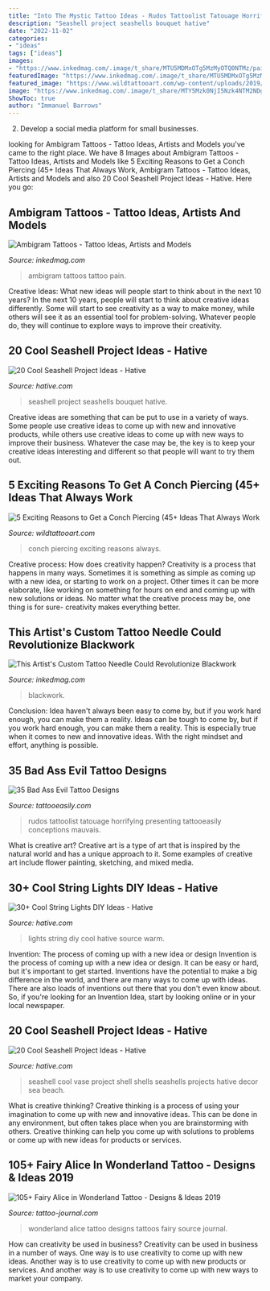 ```yaml
---
title: "Into The Mystic Tattoo Ideas - Rudos Tattoolist Tatouage Horrifying Presenting Tattooeasily Conceptions Mauvais"
description: "Seashell project seashells bouquet hative"
date: "2022-11-02"
categories:
- "ideas"
tags: ["ideas"]
images:
- "https://www.inkedmag.com/.image/t_share/MTU5MDMxOTg5MzMyOTQ0NTMz/pain-love-ambigram-tattoos.png"
featuredImage: "https://www.inkedmag.com/.image/t_share/MTU5MDMxOTg5MzMyOTQ0NTMz/pain-love-ambigram-tattoos.png"
featured_image: "https://www.wildtattooart.com/wp-content/uploads/2019/03/conch-piercing-9.jpg"
image: "https://www.inkedmag.com/.image/t_share/MTY5Mzk0NjI5Nzk4NTM2NDgx/112mag-fb.jpg"
ShowToc: true
author: "Immanuel Barrows"
---
```



2. Develop a social media platform for small businesses.

	

		
looking for Ambigram Tattoos - Tattoo Ideas, Artists and Models you've came to the right place. We have 8 Images about Ambigram Tattoos - Tattoo Ideas, Artists and Models like 5 Exciting Reasons to Get a Conch Piercing (45+ Ideas That Always Work, Ambigram Tattoos - Tattoo Ideas, Artists and Models and also 20 Cool Seashell Project Ideas - Hative. Here you go:
		
    
## Ambigram Tattoos - Tattoo Ideas, Artists And Models

<img loading=lazy src="https://www.inkedmag.com/.image/t_share/MTU5MDMxOTg5MzMyOTQ0NTMz/pain-love-ambigram-tattoos.png" onerror="this.onerror=null;this.src='https://tse4.mm.bing.net/th?id=OIP.MVWI-NvEXNrjMRhHgoHNYwHaDp&amp;pid=15.1';" alt="Ambigram Tattoos - Tattoo Ideas, Artists and Models">

_Source: inkedmag.com_

>ambigram tattoos tattoo pain. 

	

Creative Ideas: What new ideas will people start to think about in the next 10 years?
In the next 10 years, people will start to think about creative ideas differently. Some will start to see creativity as a way to make money, while others will see it as an essential tool for problem-solving. Whatever people do, they will continue to explore ways to improve their creativity.

    
## 20 Cool Seashell Project Ideas - Hative

<img loading=lazy src="https://hative.com/wp-content/uploads/2014/12/seashell-project-ideas/6-seashell-bouquet.jpg" onerror="this.onerror=null;this.src='https://tse1.mm.bing.net/th?id=OIP.rQKfwa0zJEr8wWqtYQ2rAgHaJ4&amp;pid=15.1';" alt="20 Cool Seashell Project Ideas - Hative">

_Source: hative.com_

>seashell project seashells bouquet hative. 

	

Creative ideas are something that can be put to use in a variety of ways. Some people use creative ideas to come up with new and innovative products, while others use creative ideas to come up with new ways to improve their business. Whatever the case may be, the key is to keep your creative ideas interesting and different so that people will want to try them out.

    
## 5 Exciting Reasons To Get A Conch Piercing (45+ Ideas That Always Work

<img loading=lazy src="https://www.wildtattooart.com/wp-content/uploads/2019/03/conch-piercing-9.jpg" onerror="this.onerror=null;this.src='https://tse4.mm.bing.net/th?id=OIP.Je1s3I97zWG61S2QL2Gq5QHaJ4&amp;pid=15.1';" alt="5 Exciting Reasons to Get a Conch Piercing (45+ Ideas That Always Work">

_Source: wildtattooart.com_

>conch piercing exciting reasons always. 

	

Creative process: How does creativity happen?
Creativity is a process that happens in many ways. Sometimes it is something as simple as coming up with a new idea, or starting to work on a project. Other times it can be more elaborate, like working on something for hours on end and coming up with new solutions or ideas. No matter what the creative process may be, one thing is for sure- creativity makes everything better.

    
## This Artist&#039;s Custom Tattoo Needle Could Revolutionize Blackwork

<img loading=lazy src="https://www.inkedmag.com/.image/t_share/MTY5Mzk0NjI5Nzk4NTM2NDgx/112mag-fb.jpg" onerror="this.onerror=null;this.src='https://tse4.mm.bing.net/th?id=OIP.L6EL6Dtm21G2n-1imdClVQHaD4&amp;pid=15.1';" alt="This Artist&#039;s Custom Tattoo Needle Could Revolutionize Blackwork">

_Source: inkedmag.com_

>blackwork. 

	

Conclusion: Idea haven't always been easy to come by, but if you work hard enough, you can make them a reality.
Ideas can be tough to come by, but if you work hard enough, you can make them a reality. This is especially true when it comes to new and innovative ideas. With the right mindset and effort, anything is possible.

    
## 35 Bad Ass Evil Tattoo Designs

<img loading=lazy src="http://www.tattooeasily.com/wp-content/uploads/2013/03/Evil-Tattoo-Designs-29.jpg" onerror="this.onerror=null;this.src='https://tse2.mm.bing.net/th?id=OIP._324XhiI3DcbmPl5NyZfcgHaOM&amp;pid=15.1';" alt="35 Bad Ass Evil Tattoo Designs">

_Source: tattooeasily.com_

>rudos tattoolist tatouage horrifying presenting tattooeasily conceptions mauvais. 

	

What is creative art?
Creative art is a type of art that is inspired by the natural world and has a unique approach to it. Some examples of creative art include flower painting, sketching, and mixed media.

    
## 30+ Cool String Lights DIY Ideas - Hative

<img loading=lazy src="https://hative.com/wp-content/uploads/2015/01/string-lights-diy-ideas/24-string-lights-diy-ideas.jpg" onerror="this.onerror=null;this.src='https://tse2.mm.bing.net/th?id=OIP.HoVdMxoVn1uKkgzgX9FFbgHaKG&amp;pid=15.1';" alt="30+ Cool String Lights DIY Ideas - Hative">

_Source: hative.com_

>lights string diy cool hative source warm. 

	

Invention: The process of coming up with a new idea or design
Invention is the process of coming up with a new idea or design. It can be easy or hard, but it's important to get started. Inventions have the potential to make a big difference in the world, and there are many ways to come up with ideas. There are also loads of inventions out there that you don't even know about. So, if you're looking for an Invention Idea, start by looking online or in your local newspaper.

    
## 20 Cool Seashell Project Ideas - Hative

<img loading=lazy src="http://hative.com/wp-content/uploads/2014/12/seashell-project-ideas/7-seashell-vase.jpg" onerror="this.onerror=null;this.src='https://tse2.mm.bing.net/th?id=OIP.aPfXizY4yijZISR7BdlsEAHaJ4&amp;pid=15.1';" alt="20 Cool Seashell Project Ideas - Hative">

_Source: hative.com_

>seashell cool vase project shell shells seashells projects hative decor sea beach. 

	

What is creative thinking?
Creative thinking is a process of using your imagination to come up with new and innovative ideas. This can be done in any environment, but often takes place when you are brainstorming with others. Creative thinking can help you come up with solutions to problems or come up with new ideas for products or services.

    
## 105+ Fairy Alice In Wonderland Tattoo - Designs &amp; Ideas 2019

<img loading=lazy src="https://tattoo-journal.com/wp-content/uploads/2015/08/Alice-in-Wonderland-Tattoo_-48.jpg" onerror="this.onerror=null;this.src='https://tse1.mm.bing.net/th?id=OIP.h3hg971zhCwZqOI2W1C_NgHaHa&amp;pid=15.1';" alt="105+ Fairy Alice in Wonderland Tattoo - Designs &amp; Ideas 2019">

_Source: tattoo-journal.com_

>wonderland alice tattoo designs tattoos fairy source journal. 

	

How can creativity be used in business?
Creativity can be used in business in a number of ways. One way is to use creativity to come up with new ideas. Another way is to use creativity to come up with new products or services. And another way is to use creativity to come up with new ways to market your company.

